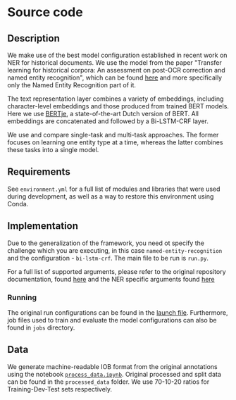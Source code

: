 # Source code

## Description

We make use of the best model configuration established in recent work on NER for historical documents. We use the model from the paper "Transfer learning for historical corpora: An assessment on post-OCR correction and named entity recognition", which can be found [here](https://github.com/ktodorov/eval-historical-texts/) and more specifically only the Named Entity Recognition part of it. 

The text representation layer combines a variety of embeddings, including character-level embeddings and those produced from trained BERT models. Here we use [BERTje](https://huggingface.co/wietsedv/bert-base-dutch-cased), a state-of-the-art Dutch version of BERT. All embeddings are concatenated and followed by a Bi-LSTM-CRF layer. 

We use and compare single-task and multi-task approaches. The former focuses on learning one entity type at a time, whereas the latter combines these tasks into a single model.

## Requirements

See `environment.yml` for a full list of modules and libraries that were used during development, as well as a way to restore this environment using Conda.

## Implementation

Due to the generalization of the framework, you need ot specify the challenge which you are executing, in this case `named-entity-recognition` and the configuration - `bi-lstm-crf`. The main file to be run is `run.py`. 

For a full list of supported arguments, please refer to the original repository documentation, found [here](https://github.com/ktodorov/eval-historical-texts/blob/master/docs/arguments/base_arguments.md) and the NER specific arguments found [here](https://github.com/ktodorov/eval-historical-texts/blob/master/docs/arguments/ner_arguments_service.md)

### Running

The original run configurations can be found in the [launch file](.vscode/launch.json). Furthermore, job files used to train and evaluate the model configurations can also be found in `jobs` directory.

## Data

We generate machine-readable IOB format from the original annotations using the notebook [`process_data.ipynb`](../notebooks/process_data.ipynb). Original processed and split data can be found in the `processed_data` folder. We use 70-10-20 ratios for Training-Dev-Test sets respectively.